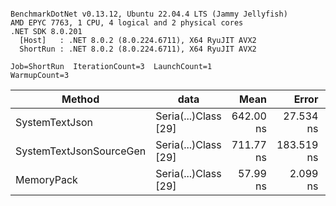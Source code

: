 ```

BenchmarkDotNet v0.13.12, Ubuntu 22.04.4 LTS (Jammy Jellyfish)
AMD EPYC 7763, 1 CPU, 4 logical and 2 physical cores
.NET SDK 8.0.201
  [Host]   : .NET 8.0.2 (8.0.224.6711), X64 RyuJIT AVX2
  ShortRun : .NET 8.0.2 (8.0.224.6711), X64 RyuJIT AVX2

Job=ShortRun  IterationCount=3  LaunchCount=1  
WarmupCount=3  

```
| Method                  | data                 | Mean      | Error      | StdDev    | Min       | Max       | Gen0   | Allocated |
|------------------------ |--------------------- |----------:|-----------:|----------:|----------:|----------:|-------:|----------:|
| SystemTextJson          | Seria(...)Class [29] | 642.00 ns |  27.534 ns |  1.509 ns | 640.96 ns | 643.73 ns | 0.0038 |     392 B |
| SystemTextJsonSourceGen | Seria(...)Class [29] | 711.77 ns | 183.519 ns | 10.059 ns | 704.03 ns | 723.14 ns | 0.0048 |     464 B |
| MemoryPack              | Seria(...)Class [29] |  57.99 ns |   2.099 ns |  0.115 ns |  57.87 ns |  58.10 ns | 0.0014 |     120 B |
